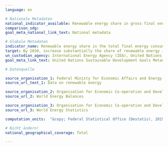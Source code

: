 ```yaml
---
language: en

# Nationale Metadaten
national_indicator_available: Renewable energy share in gross final energy consumption (according to national definition) <br> Renewable energy share in total final energy consumption (according to UN definition)
comparison_sdg:
goal_meta_national_link_text: National metadata

# Globale Metadaten
indicator_name: Renewable energy share in the total final energy consumption
target: By 2030, increase substantially the share of renewable energy in the global energy mix
un_custodian_agency: International Energy Agency (IEA), United Nations Statistics Division (UNSD), United Nations' inter-agency mechanism on energy (UN Energy), International Renewable Energy Agency (IRENA)
goal_meta_link_text: United Nations Sustainable Development Goals Metadata

# Datenquelle

source_organisation_1: Federal Ministy for Economic Affairs and Energy (BMWI)
source_url_text_1: Data on renewable energy

source_organisation_2: Organisation for Economic Co-operation and Development (OECD)
source_url_2: World Energy Balances

source_organisation_3: Organisation for Economic Co-operation and Development (OECD)
source_url_3: World Energy Statistics

computation_units:  "&copy; Federal Statistical Office (Destatis), 2019"

# Nicht ändern!
national_geographical_coverage: Total

---
```

